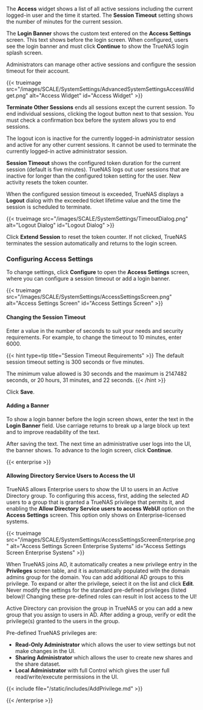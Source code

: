 &NewLine;

The **Access** widget shows a list of all active sessions including the current logged-in user and the time it started.
The **Session Timeout** setting shows the number of minutes for the current session.

The **Login Banner** shows the custom text entered on the **Access Settings** screen. This text shows before the login screen.
When configured, users see the login banner and must click **Continue** to show the TrueNAS login splash screen.

Administrators can manage other active sessions and configure the session timeout for their account.

{{< trueimage src="/images/SCALE/SystemSettings/AdvancedSystemSettingsAccessWidget.png" alt="Access Widget" id="Access Widget" >}}

**Terminate Other Sessions** ends all sessions except the current session.
To end individual sessions, clicking the logout <span class="iconify" data-icon="bi:box-arrow-in-right"></span> button next to that session.
You must check a confirmation box before the system allows you to end sessions.

The logout icon is inactive for the currently logged-in administrator session and active for any other current sessions.
It cannot be used to terminate the currently logged-in active administrator session.

**Session Timeout** shows the configured token duration for the current session (default is five minutes).
TrueNAS logs out user sessions that are inactive for longer than the configured token setting for the user.
New activity resets the token counter.

When the configured session timeout is exceeded, TrueNAS displays a **Logout** dialog with the exceeded ticket lifetime value and the time the session is scheduled to terminate.

{{< trueimage src="/images/SCALE/SystemSettings/TimeoutDialog.png" alt="Logout Dialog" id="Logout Dialog" >}}

Click **Extend Session** to reset the token counter.
If not clicked, TrueNAS terminates the session automatically and returns to the login screen.

### Configuring Access Settings

To change settings, click **Configure** to open the **Access Settings** screen, where you can configure a session timeout or add a login banner.

{{< trueimage src="/images/SCALE/SystemSettings/AccessSettingsScreen.png" alt="Access Settings Screen" id="Access Settings Screen" >}}

#### Changing the Session Timeout

Enter a value in the number of seconds to suit your needs and security requirements. For example, to change the timeout to 10 minutes, enter 6000.

{{< hint type=tip title="Session Timeout Requirements" >}}
The default session timeout setting is 300 seconds or five minutes.

The minimum value allowed is 30 seconds and the maximum is 2147482 seconds, or 20 hours, 31 minutes, and 22 seconds.
{{< /hint >}}

Click **Save**.

#### Adding a Banner

To show a login banner before the login screen shows, enter the text in the **Login Banner** field.
Use carriage returns to break up a large block up text and to improve readability of the text.

After saving the text. The next time an administrative user logs into the UI, the banner shows.
To advance to the login screen, click **Continue**.

{{< enterprise >}}
#### Allowing Directory Service Users to Access the UI

TrueNAS allows Enterprise users to show the UI to users in an Active Directory group.
To configuring this access, first, adding the selected AD users to a group that is granted a TrueNAS privilege that permits it, and enabling the **Allow Directory Service users to access WebUI** option on the **Access Settings** screen. This option only shows on Enterprise-licensed systems.

{{< trueimage src="/images/SCALE/SystemSettings/AccessSettingsScreenEnterprise.png" alt="Access Settings Screen Enterprise Systems" id="Access Settings Screen Enterprise Systens" >}}

When TrueNAS joins AD, it automatically creates a new privilege entry in the **Privileges** screen table, and it is automatically populated with the domain admins group for the domain.
You can add additional AD groups to this privilege.
To expand or alter the privilege, seiect it on the list and click **Edit**.
Never modify the settings for the standard pre-defined privileges (listed below)! Changing these pre-defined roles can result in lost access to the UI!

Active Directory can provision the group in TrueNAS or you can add a new group that you assign to users in AD.
After adding a group, verify or edit the privilege(s) granted to the users in the group.

Pre-defined TrueNAS privileges are:
* **Read-Only Administrator** which allows the user to view settings but not make changes in the UI.
* **Sharing Administrator** which allows the user to create new shares and the share dataset.
* **Local Administrator** with full Control which gives the user full read/write/execute permissions in the UI.

{{< include file="/static/includes/AddPrivilege.md" >}}

{{< /enterprise >}}